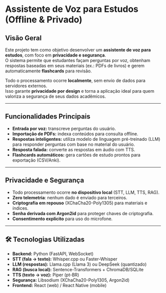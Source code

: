 # Assistente de Voz para Estudos (Offline & Privado)

## Visão Geral
Este projeto tem como objetivo desenvolver um **assistente de voz para estudos**, com foco em **privacidade e segurança**.  
O sistema permite que estudantes façam perguntas por voz, obtenham respostas baseadas em seus materiais (ex.: PDFs de livros) e gerem automaticamente **flashcards** para revisão.

Todo o processamento ocorre **localmente**, sem envio de dados para servidores externos.  
Isso garante **privacidade por design** e torna a aplicação ideal para quem valoriza a segurança de seus dados acadêmicos.

---

## Funcionalidades Principais
- **Entrada por voz:** transcreve perguntas do usuário.  
- **Importação de PDFs:** indexa conteúdos para consulta offline.  
- **Respostas inteligentes:** utiliza modelo de linguagem pré-treinado (LLM) para responder perguntas com base no material do usuário.  
- **Resposta falada:** converte as respostas em áudio com TTS.  
- **Flashcards automáticos:** gera cartões de estudo prontos para exportação (CSV/Anki).  

---

## Privacidade e Segurança
- Todo processamento ocorre **no dispositivo local** (STT, LLM, TTS, RAG).  
- **Zero telemetria**: nenhum dado é enviado para terceiros.  
- **Criptografia em repouso** (XChaCha20-Poly1305) para materiais e índices.  
- **Senha derivada com Argon2id** para proteger chaves de criptografia.  
- **Consentimento explícito** para uso do microfone.  

---

## 🛠️ Tecnologias Utilizadas
- **Backend:** Python (FastAPI, WebSocket)  
- **STT (fala → texto):** Whisper.cpp ou Faster-Whisper  
- **LLM (respostas):** Llama.cpp (Llama 3) ou DeepSeek (quantizado)  
- **RAG (busca local):** Sentence-Transformers + ChromaDB/SQLite  
- **TTS (texto → voz):** Piper (pt-BR)  
- **Segurança:** Libsodium (XChaCha20-Poly1305, Argon2id)  
- **Frontend:** React (web) / React Native (mobile)  